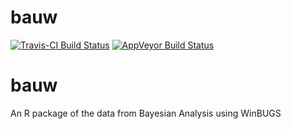 
<!-- README.md is generated from README.Rmd. Please edit that file -->

# bauw

<!-- badges: start -->

[![Travis-CI Build
Status](https://travis-ci.org/poissonconsulting/bauw.svg?branch=master)](https://travis-ci.org/poissonconsulting/bauw)
[![AppVeyor Build
Status](https://ci.appveyor.com/api/projects/status/github/poissonconsulting/bauw?branch=master&svg=true)](https://ci.appveyor.com/project/poissonconsulting/bauw)
<!-- badges: end -->

# bauw

An R package of the data from Bayesian Analysis using WinBUGS
